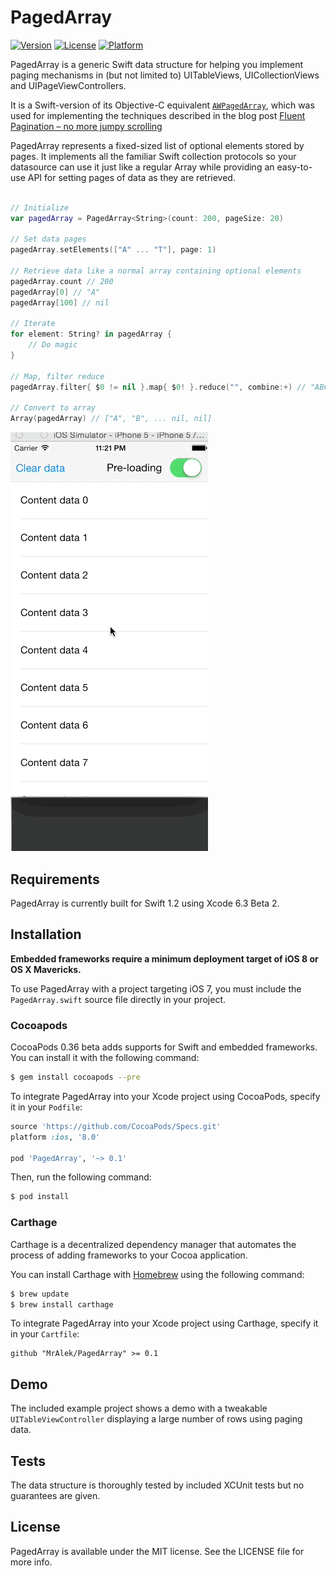# PagedArray
[![Version](https://img.shields.io/cocoapods/v/PagedArray.svg?style=flat)](http://cocoadocs.org/docsets/PagedArray)
[![License](https://img.shields.io/cocoapods/l/PagedArray.svg?style=flat)](http://cocoadocs.org/docsets/PagedArray)
[![Platform](https://img.shields.io/cocoapods/p/PagedArray.svg?style=flat)](http://cocoadocs.org/docsets/PagedArray)

PagedArray is a generic Swift data structure for helping you implement paging mechanisms in (but not limited to) UITableViews, UICollectionViews and UIPageViewControllers.

It is a Swift-version of its Objective-C equivalent [`AWPagedArray`](https://github.com/MrAlek/AWPagedArray), which was used for implementing the techniques described in the blog post [Fluent Pagination – no more jumpy scrolling](http://www.iosnomad.com/blog/2014/4/21/fluent-pagination)

PagedArray represents a fixed-sized list of optional elements stored by pages. It implements all the familiar Swift collection protocols so your datasource can use it just like a regular Array while providing an easy-to-use API for setting pages of data as they are retrieved.

```swift

// Initialize
var pagedArray = PagedArray<String>(count: 200, pageSize: 20)

// Set data pages
pagedArray.setElements(["A" ... "T"], page: 1)

// Retrieve data like a normal array containing optional elements
pagedArray.count // 200
pagedArray[0] // "A"
pagedArray[100] // nil

// Iterate
for element: String? in pagedArray {
    // Do magic
}

// Map, filter reduce
pagedArray.filter{ $0 != nil }.map{ $0! }.reduce("", combine:+) // "ABCDE..."

// Convert to array
Array(pagedArray) // ["A", "B", ... nil, nil]

```

![UITableView example](FluentPagination.gif)

## Requirements

PagedArray is currently built for Swift 1.2 using Xcode 6.3 Beta 2.

## Installation

**Embedded frameworks require a minimum deployment target of iOS 8 or OS X Mavericks.**

To use PagedArray with a project targeting iOS 7, you must include the `PagedArray.swift` source file directly in your project.

### Cocoapods

CocoaPods 0.36 beta adds supports for Swift and embedded frameworks. You can install it with the following command:

```bash
$ gem install cocoapods --pre
```

To integrate PagedArray into your Xcode project using CocoaPods, specify it in your `Podfile`:

```ruby
source 'https://github.com/CocoaPods/Specs.git'
platform :ios, '8.0'

pod 'PagedArray', '~> 0.1'
```

Then, run the following command:

```bash
$ pod install
```

### Carthage

Carthage is a decentralized dependency manager that automates the process of adding frameworks to your Cocoa application.

You can install Carthage with [Homebrew](http://brew.sh/) using the following command:

```bash
$ brew update
$ brew install carthage
```

To integrate PagedArray into your Xcode project using Carthage, specify it in your `Cartfile`:

```ogdl
github "MrAlek/PagedArray" >= 0.1
```

## Demo

The included example project shows a demo with a tweakable `UITableViewController` displaying a large number of rows using paging data.

## Tests

The data structure is thoroughly tested by included XCUnit tests but no guarantees are given.

## License

PagedArray is available under the MIT license. See the LICENSE file for more info.
